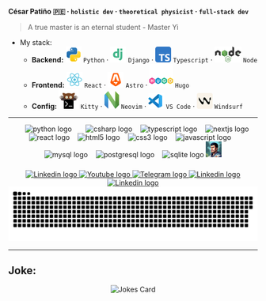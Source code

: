 **César Patiño 🇵🇪 · `holistic dev` · `theoretical physicist` · `full-stack dev`**

> A true master is an eternal student - Master Yi

- My stack:
  - **Backend:** ![Python logo](./svg/python.svg) `Python` · ![Django logo](./svg/django.svg) `Django` · ![Typescript logo](./svg/typescript.svg) `Typescript` · ![Node JS logo](./svg/node-js.svg) `Node`
  - **Frontend:** ![React logo](./svg/react.svg) `React` · ![Astro logo](./svg/astro.svg) `Astro` · ![Hugo logo](./svg/hugo.svg) `Hugo`
  - **Config:** ![Kitty logo](./svg/kitty.svg) `Kitty` · ![Neovim logo](./svg/neovim.svg) `Neovim` · ![VS Code](./svg/vs-code.svg) `VS Code` · ![Windsurf logo](./svg/windsurf.svg) `Windsurf`

<hr>

<div>

<div align="center">
  <img width="24" /> <img src="https://cdn.jsdelivr.net/gh/devicons/devicon/icons/python/python-original.svg" height="30" alt="python logo"  /><img width="24" /> <img src="https://cdn.jsdelivr.net/gh/devicons/devicon/icons/csharp/csharp-original.svg" height="30" alt="csharp logo"  /><img width="12" /> <img src="https://cdn.jsdelivr.net/gh/devicons/devicon/icons/typescript/typescript-original.svg" height="30" alt="typescript logo"  /><img width="12" /> <img src="https://cdn.jsdelivr.net/gh/devicons/devicon/icons/nextjs/nextjs-original.svg" height="30" alt="nextjs logo"  /><img width="12" /> <img src="https://cdn.jsdelivr.net/gh/devicons/devicon/icons/react/react-original.svg" height="30" alt="react logo"  /><img width="12" /> <img src="https://cdn.jsdelivr.net/gh/devicons/devicon/icons/html5/html5-original.svg" height="30" alt="html5 logo"  /><img width="12" /> <img src="https://cdn.jsdelivr.net/gh/devicons/devicon/icons/css3/css3-original.svg" height="30" alt="css3 logo"  /><img width="12" /> <img src="https://cdn.jsdelivr.net/gh/devicons/devicon/icons/javascript/javascript-original.svg" height="30" alt="javascript logo"  /><img width="12" /> <img src="https://cdn.jsdelivr.net/gh/devicons/devicon/icons/mysql/mysql-original.svg" height="30" alt="mysql logo"  /><img width="12" /> <img src="https://cdn.jsdelivr.net/gh/devicons/devicon/icons/postgresql/postgresql-original.svg" height="30" alt="postgresql logo"  /><img width="12" /> <img src="https://cdn.jsdelivr.net/gh/devicons/devicon/icons/sqlite/sqlite-original.svg" height="30" alt="sqlite logo"  /> <img height="32" src="img/profile.jpeg"  />
</div>

###

<div align="center">
  <a href="https://www.linkedin.com/in/cesarlpb89/" target="_blank">
    <img src="https://img.shields.io/static/v1?message=LinkedIn&logo=linkedin&label=&color=0077B5&logoColor=white&labelColor=&style=for-the-badge" height=24" alt="Linkedin logo"  />
  </a>
  <a href="https://www.youtube.com/@dev_time" target="_blank">
    <img src="https://img.shields.io/static/v1?message=Youtube&logo=youtube&label=&color=FF0000&logoColor=white&labelColor=&style=for-the-badge" height="24" alt="Youtube logo"  />
  </a>
  <a href="https://t.me/Cesarlpb" target="_blank">
    <img src="https://img.shields.io/static/v1?message=Telegram&logo=telegram&label=&color=2CA5E0&logoColor=white&labelColor=&style=for-the-badge" height="24" alt="Telegram logo"  />
  </a>
  <a href="https://cesarlpb.github.io/cv?lang=en" target="_blank">
  <img src="https://img.shields.io/static/v1?message=CV%20🇬🇧&logo=&label=&color=9ca3af&logoColor=white&labelColor=&style=for-the-badge" height=24" alt="Linkedin logo"  />
  </a>
  <a href="https://cesarlpb.github.io/cv?lang=es" target="_blank">
  <img src="https://img.shields.io/static/v1?message=CV%20🇪🇸&logo=&label=&color=9ca3af&logoColor=white&labelColor=&style=for-the-badge" height=24" alt="Linkedin logo"  />
  </a>
</div>

</div>

<img src="https://raw.githubusercontent.com/cesarlpb/cesarlpb/output/snake.svg" alt="Snake animation" />


---

## Joke:

<div align="center">
  <img src="https://readme-jokes.vercel.app/api" alt="Jokes Card" />
</div>
